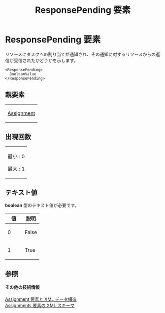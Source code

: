 ﻿---
title: ResponsePending 要素
TOCTitle: ResponsePending 要素
ms:assetid: 407df87a-8074-4169-9d42-bd05111f43cc
ms:mtpsurl: https://msdn.microsoft.com/ja-jp/library/Bb968477(v=office.12)
ms:contentKeyID: 16735682
ms.date: 06/30/2008
mtps_version: v=office.12
ms.translationtype: HT
---

# ResponsePending 要素

リソースにタスクへの割り当てが通知され、その通知に対するリソースからの返信が受信されたかどうかを示します。

    <ResponsePending>
      BooleanValue
    </ResponsePending>

## 親要素

<table>
<colgroup>
<col style="width: 100%" />
</colgroup>
<tbody>
<tr class="odd">
<td><p><a href="assignment-element.md">Assignment</a></p></td>
</tr>
</tbody>
</table>


## 出現回数


<table>
<colgroup>
<col style="width: 100%" />
</colgroup>
<tbody>
<tr class="odd">
<td><p>最小 : 0</p>
<p>最大 : 1</p></td>
</tr>
</tbody>
</table>


## テキスト値

**boolean** 型のテキスト値が必要です。

<table>
<colgroup>
<col style="width: 50%" />
<col style="width: 50%" />
</colgroup>
<thead>
<tr class="header">
<th>値</th>
<th>説明</th>
</tr>
</thead>
<tbody>
<tr class="odd">
<td><p>0</p></td>
<td><p>False</p></td>
</tr>
<tr class="even">
<td><p>1</p></td>
<td><p>True</p></td>
</tr>
</tbody>
</table>


## 参照

#### その他の技術情報

[Assignment 要素と XML データ構造](assignment-elements-and-xml-structure.md)  
[Assignments 要素の XML スキーマ](xml-schema-for-the-assignments-element.md)

